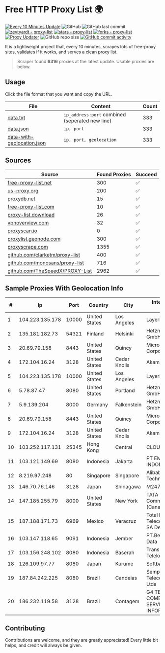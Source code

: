 
# Free HTTP Proxy List 🌍

[![Every 10 Minutes Update](https://github.com/mertguvencli/http-proxy-list/actions/workflows/main.yml/badge.svg?branch=main)](https://github.com/mertguvencli/http-proxy-list/actions/workflows/main.yml)
![GitHub](https://img.shields.io/github/license/mertguvencli/http-proxy-list)
![GitHub last commit](https://img.shields.io/github/last-commit/mertguvencli/http-proxy-list)
[![zevtyardt - proxy-list](https://img.shields.io/static/v1?label=zevtyardt&message=proxy-list&color=blue&logo=github)](https://github.com/zevtyardt/proxy-list "Go to GitHub repo")
[![stars - proxy-list](https://img.shields.io/github/stars/zevtyardt/proxy-list?style=social)](https://github.com/zevtyardt/proxy-list)
[![forks - proxy-list](https://img.shields.io/github/forks/zevtyardt/proxy-list?style=social)](https://github.com/zevtyardt/proxy-list)
[![Proxy Updater](https://github.com/zevtyardt/proxy-list/workflows/Proxy%20Updater/badge.svg)](https://github.com/zevtyardt/proxy-list/actions?query=workflow:"Proxy+Updater")
![GitHub repo size](https://img.shields.io/github/repo-size/zevtyardt/proxy-list)
[![GitHub commit activity](https://img.shields.io/github/commit-activity/m/zevtyardt/proxy-list?logo=commits)](https://github.com/zevtyardt/proxy-list/commits/main)

It is a lightweight project that, every 10 minutes, scrapes lots of free-proxy sites, validates if it works, and serves a clean proxy list.

> Scraper found **6316** proxies at the latest update. Usable proxies are below.

## Usage

Click the file format that you want and copy the URL.

|File|Content|Count|
|----|-------|-----|
|[data.txt](https://raw.githubusercontent.com/mertguvencli/http-proxy-list/main/proxy-list/data.txt)|`ip_address:port` combined (seperated new line)|333|
|[data.json](https://raw.githubusercontent.com/mertguvencli/http-proxy-list/main/proxy-list/data.json)|`ip, port`|333|
|[data-with-geolocation.json](https://raw.githubusercontent.com/mertguvencli/http-proxy-list/main/proxy-list/data-with-geolocation.json)|`ip, port, geolocation`|333|

## Sources

|Source|Found Proxies|Succeed|
|------|-------------|-------|
|[free-proxy-list.net](https://free-proxy-list.net)|300|✅|
|[us-proxy.org](https://www.us-proxy.org)|200|✅|
|[proxydb.net](http://proxydb.net)|15|✅|
|[free-proxy-list.com](https://free-proxy-list.com/?page=&port=&type%5B%5D=http&type%5B%5D=https&up_time=0&search=Search)|10|✅|
|[proxy-list.download](https://www.proxy-list.download/HTTP)|26|✅|
|[vpnoverview.com](https://vpnoverview.com/privacy/anonymous-browsing/free-proxy-servers)|32|✅|
|[proxyscan.io](https://www.proxyscan.io)|0|✅|
|[proxylist.geonode.com](https://proxylist.geonode.com/api/proxy-list?limit=300&page=1&sort_by=lastChecked&sort_type=desc&protocols=http,https)|300|✅|
|[proxyscrape.com](https://api.proxyscrape.com/v2/?request=displayproxies&protocol=http&timeout=10000&country=all&ssl=all&anonymity=all)|1355|✅|
|[github.com/clarketm/proxy-list](https://raw.githubusercontent.com/clarketm/proxy-list/master/proxy-list-raw.txt)|400|✅|
|[github.com/monosans/proxy-list](https://raw.githubusercontent.com/monosans/proxy-list/main/proxies/http.txt)|716|✅|
|[github.com/TheSpeedX/PROXY-List](https://raw.githubusercontent.com/TheSpeedX/PROXY-List/master/http.txt)|2962|✅|


## Sample Proxies With Geolocation Info

|#|Ip|Port|Country|City|Internet Service Provider|
|-|--|----|-------|----|-------------------------|
|1|104.223.135.178|10000|United States|Los Angeles|LayerHost|
|2|135.181.182.73|54321|Finland|Helsinki|Hetzner Online GmbH|
|3|20.69.79.158|8443|United States|Quincy|Microsoft Corporation|
|4|172.104.16.24|3128|United States|Cedar Knolls|Akamai Technologies|
|5|104.223.135.178|10000|United States|Los Angeles|LayerHost|
|6|5.78.87.47|8080|United States|Portland|Hetzner Online GmbH|
|7|5.9.139.204|8000|Germany|Falkenstein|Hetzner Online GmbH|
|8|20.69.79.158|8443|United States|Quincy|Microsoft Corporation|
|9|172.104.16.24|3128|United States|Cedar Knolls|Akamai Technologies|
|10|103.252.117.131|25345|Hong Kong|Central|CLOUDWEBMANAGE|
|11|103.121.149.69|8080|Indonesia|Jakarta|PT EMERIO INDONESIA|
|12|8.219.97.248|80|Singapore|Singapore|Alibaba (US) Technology Co., Ltd.|
|13|146.70.76.146|3128|Japan|Shinagawa|M247 Europe Infra|
|14|147.185.255.79|8000|United States|New York|TATA Communications (Canada) Ltd.|
|15|187.188.171.73|6969|Mexico|Veracruz|Total Play Telecomunicaciones SA De CV|
|16|103.147.118.65|9091|Indonesia|Jember|PT.Bestcamp Prima Data|
|17|103.156.248.102|8080|Indonesia|Baserah|Trans Media Telekomunikasi|
|18|126.109.97.77|8080|Japan|Kurume|Softbank BB Corp.|
|19|187.84.242.225|8080|Brazil|Candeias|Sempre Telecomunicacoes Ltda|
|20|186.232.119.58|3128|Brazil|Contagem|G4 TELECOM COMERCIO E SERVICOS DE INFORMATICA|



## Contributing

Contributions are welcome, and they are greatly appreciated! Every
little bit helps, and credit will always be given.

